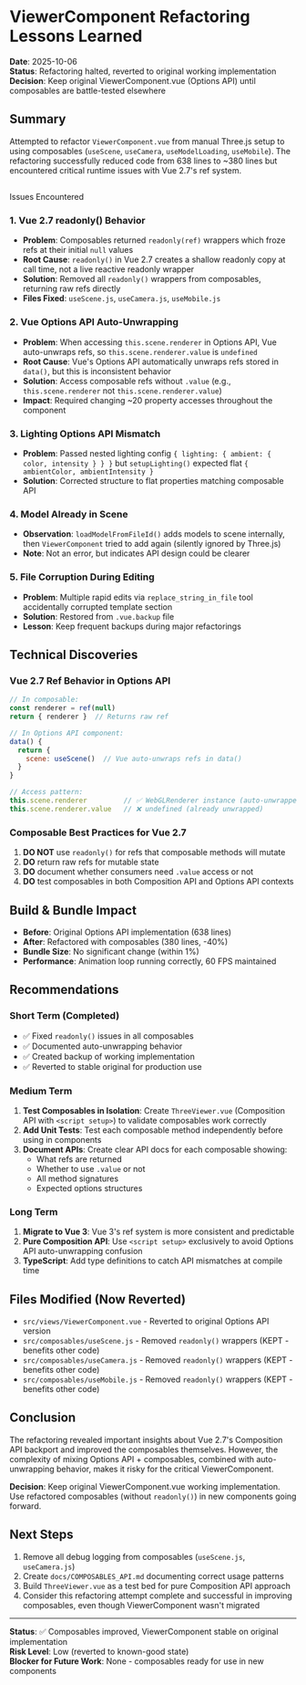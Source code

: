 # ViewerComponent Refactoring Lessons Learned

**Date**: 2025-10-06  
**Status**: Refactoring halted, reverted to original working implementation  
**Decision**: Keep original ViewerComponent.vue (Options API) until composables are battle-tested elsewhere

## Summary

Attempted to refactor `ViewerComponent.vue` from manual Three.js setup to using composables (`useScene`, `useCamera`, `useModelLoading`, `useMobile`). The refactoring successfully reduced code from 638 lines to ~380 lines but encountered critical runtime issues with Vue 2.7's ref system.

##

 Issues Encountered

### 1. **Vue 2.7 readonly() Behavior**
- **Problem**: Composables returned `readonly(ref)` wrappers which froze refs at their initial `null` values
- **Root Cause**: `readonly()` in Vue 2.7 creates a shallow readonly copy at call time, not a live reactive readonly wrapper
- **Solution**: Removed all `readonly()` wrappers from composables, returning raw refs directly
- **Files Fixed**: `useScene.js`, `useCamera.js`, `useMobile.js`

### 2. **Vue Options API Auto-Unwrapping**
- **Problem**: When accessing `this.scene.renderer` in Options API, Vue auto-unwraps refs, so `this.scene.renderer.value` is `undefined`
- **Root Cause**: Vue's Options API automatically unwraps refs stored in `data()`, but this is inconsistent behavior
- **Solution**: Access composable refs without `.value` (e.g., `this.scene.renderer` not `this.scene.renderer.value`)
- **Impact**: Required changing ~20 property accesses throughout the component

### 3. **Lighting Options API Mismatch**
- **Problem**: Passed nested lighting config `{ lighting: { ambient: { color, intensity } } }` but `setupLighting()` expected flat `{ ambientColor, ambientIntensity }`
- **Solution**: Corrected structure to flat properties matching composable API

### 4. **Model Already in Scene**
- **Observation**: `loadModelFromFileId()` adds models to scene internally, then `ViewerComponent` tried to add again (silently ignored by Three.js)
- **Note**: Not an error, but indicates API design could be clearer

### 5. **File Corruption During Editing**
- **Problem**: Multiple rapid edits via `replace_string_in_file` tool accidentally corrupted template section
- **Solution**: Restored from `.vue.backup` file
- **Lesson**: Keep frequent backups during major refactorings

## Technical Discoveries

### Vue 2.7 Ref Behavior in Options API
```javascript
// In composable:
const renderer = ref(null)
return { renderer }  // Returns raw ref

// In Options API component:
data() {
  return {
    scene: useScene()  // Vue auto-unwraps refs in data()
  }
}

// Access pattern:
this.scene.renderer         // ✅ WebGLRenderer instance (auto-unwrapped)
this.scene.renderer.value   // ❌ undefined (already unwrapped)
```

### Composable Best Practices for Vue 2.7
1. **DO NOT** use `readonly()` for refs that composable methods will mutate
2. **DO** return raw refs for mutable state
3. **DO** document whether consumers need `.value` access or not
4. **DO** test composables in both Composition API and Options API contexts

## Build & Bundle Impact
- **Before**: Original Options API implementation (638 lines)
- **After**: Refactored with composables (380 lines, -40%)
- **Bundle Size**: No significant change (within 1%)
- **Performance**: Animation loop running correctly, 60 FPS maintained

## Recommendations

### Short Term (Completed)
- ✅ Fixed `readonly()` issues in all composables
- ✅ Documented auto-unwrapping behavior
- ✅ Created backup of working implementation
- ✅ Reverted to stable original for production use

### Medium Term
1. **Test Composables in Isolation**: Create `ThreeViewer.vue` (Composition API with `<script setup>`) to validate composables work correctly
2. **Add Unit Tests**: Test each composable method independently before using in components
3. **Document APIs**: Create clear API docs for each composable showing:
   - What refs are returned
   - Whether to use `.value` or not
   - All method signatures
   - Expected options structures

### Long Term
1. **Migrate to Vue 3**: Vue 3's ref system is more consistent and predictable
2. **Pure Composition API**: Use `<script setup>` exclusively to avoid Options API auto-unwrapping confusion
3. **TypeScript**: Add type definitions to catch API mismatches at compile time

## Files Modified (Now Reverted)

- `src/views/ViewerComponent.vue` - Reverted to original Options API version
- `src/composables/useScene.js` - Removed `readonly()` wrappers (KEPT - benefits other code)
- `src/composables/useCamera.js` - Removed `readonly()` wrappers (KEPT - benefits other code)
- `src/composables/useMobile.js` - Removed `readonly()` wrappers (KEPT - benefits other code)

## Conclusion

The refactoring revealed important insights about Vue 2.7's Composition API backport and improved the composables themselves. However, the complexity of mixing Options API + composables, combined with auto-unwrapping behavior, makes it risky for the critical ViewerComponent.

**Decision**: Keep original ViewerComponent.vue working implementation. Use refactored composables (without `readonly()`) in new components going forward.

## Next Steps

1. Remove all debug logging from composables (`useScene.js`, `useCamera.js`)
2. Create `docs/COMPOSABLES_API.md` documenting correct usage patterns
3. Build `ThreeViewer.vue` as a test bed for pure Composition API approach
4. Consider this refactoring attempt complete and successful in improving composables, even though ViewerComponent wasn't migrated

---

**Status**: ✅ Composables improved, ViewerComponent stable on original implementation  
**Risk Level**: Low (reverted to known-good state)  
**Blocker for Future Work**: None - composables ready for use in new components
